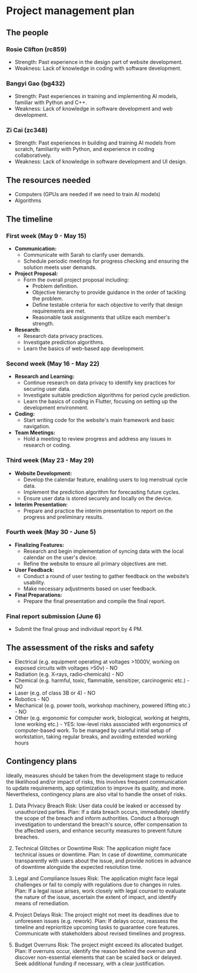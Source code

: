 # Project management plan


## The people

### Rosie Clifton (rc859) 
- Strength: Past experience in the design part of website development.
- Weakness: Lack of knowledge in coding with software development.

### Bangyi Gao (bg432)
- Strength: Past experiences in training and implementing AI models, familiar with Python and C++. 
- Weakness: Lack of knowledge in software development and web development.

### Zi Cai (zc348)
- Strength: Past experiences in building and training AI models from scratch, familiarity with Python, and experience in coding collaboratively.
- Weakness: Lack of knowledge in software development and UI design.


## The resources needed

- Computers (GPUs are needed if we need to train AI models)
- Algorithms


## The timeline

### First week (May 9 - May 15)
- **Communication:**
  - Communicate with Sarah to clarify user demands.
  - Schedule periodic meetings for progress checking and ensuring the solution meets user demands.
- **Project Proposal:**
  - Form the overall project proposal including:
    - Problem definition.
    - Objective hierarchy to provide guidance in the order of tackling the problem.
    - Define testable criteria for each objective to verify that design requirements are met.
    - Reasonable task assignments that utilize each member's strength.
- **Research:**
  - Research data privacy practices.
  - Investigate prediction algorithms.
  - Learn the basics of web-based app development.

### Second week (May 16 - May 22)
- **Research and Learning:**
  - Continue research on data privacy to identify key practices for securing user data.
  - Investigate suitable prediction algorithms for period cycle prediction.
  - Learn the basics of coding in Flutter, focusing on setting up the development environment.
- **Coding:**
  - Start writing code for the website's main framework and basic navigation.
- **Team Meetings:**
  - Hold a meeting to review progress and address any issues in research or coding.

### Third week (May 23 - May 29)
- **Website Development:**
  - Develop the calendar feature, enabling users to log menstrual cycle data.
  - Implement the prediction algorithm for forecasting future cycles.
  - Ensure user data is stored securely and locally on the device.
- **Interim Presentation:**
  - Prepare and practice the interim presentation to report on the progress and preliminary results.

### Fourth week (May 30 - June 5)
- **Finalizing Features:**
  - Research and begin implementation of syncing data with the local calendar on the user's device.
  - Refine the website to ensure all primary objectives are met.
- **User Feedback:**
  - Conduct a round of user testing to gather feedback on the website’s usability.
  - Make necessary adjustments based on user feedback.
- **Final Preparations:**
  - Prepare the final presentation and compile the final report.

### Final report submission (June 6)
- Submit the final group and individual report by 4 PM.

## The assessment of the risks and safety

- Electrical (e.g. equipment operating at voltages >1000V, working on exposed circuits with voltages >50v) - NO
- Radiation (e.g. X‐rays, radio‐chemicals) - NO
- Chemical (e.g. harmful, toxic, flammable, sensitizer, carcinogenic etc.) - NO
- Laser (e.g. of class 3B or 4) - NO
- Robotics - NO
- Mechanical (e.g. power tools, workshop machinery, powered lifting etc.) - NO
- Other (e.g. ergonomic for computer work, biological, working at heights, lone working etc.) - YES: low-level risks associated with ergonomics of computer-based work. To be managed by careful initial setup of workstation, taking regular breaks, and avoiding extended working hours


## Contingency plans

Ideally, measures should be taken from the development stage to reduce the likelihood and/or impact of risks, this involves frequent communication to update requirements, app optimization to improve its quality, and more. Nevertheless, contingency plans are also vital to handle the onset of risks.

1. Data Privacy Breach
Risk: User data could be leaked or accessed by unauthorized parties.
Plan: If a data breach occurs, immediately identify the scope of the breach and inform authorities. Conduct a thorough investigation to understand the breach's source, offer compensation to the affected users, and enhance security measures to prevent future breaches.

2. Technical Glitches or Downtime
Risk: The application might face technical issues or downtime.
Plan: In case of downtime, communicate transparently with users about the issue, and provide notices in advance of downtime alongside the expected resolution time.

3. Legal and Compliance Issues
Risk: The application might face legal challenges or fail to comply with regulations due to changes in rules.
Plan: If a legal issue arises, work closely with legal counsel to evaluate the nature of the issue, ascertain the extent of impact, and identify means of remediation.

4. Project Delays
Risk: The project might not meet its deadlines due to unforeseen issues (e.g. rework).
Plan: If delays occur, reassess the timeline and reprioritize upcoming tasks to guarantee core features. Communicate with stakeholders about revised timelines and progress.

5. Budget Overruns
Risk: The project might exceed its allocated budget.
Plan: If overruns occur, identify the reason behind the overrun and discover non-essential elements that can be scaled back or delayed. Seek additional funding if necessary, with a clear justification.
